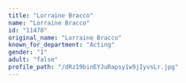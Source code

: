 ```yaml
---
title: "Lorraine Bracco"
name: "Lorraine Bracco"
id: "11478"
original_name: "Lorraine Bracco"
known_for_department: "Acting"
gender: "1"
adult: "false"
profile_path: "/dRz19binEYJuRapsy1w9jIyvsLr.jpg"
---
```


